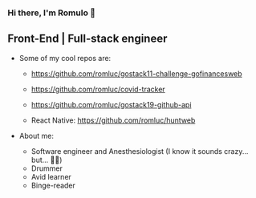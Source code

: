 ### Hi there, I'm Romulo 👋
## Front-End | Full-stack engineer

<!--
**romluc/romluc** is a ✨ _special_ ✨ repository because its `README.md` (this file) appears on your GitHub profile.

- 🌱 I’m currently learning ...
- 👯 I’m looking to collaborate on ...
- 🤔 I’m looking for help with ...
- 💬 Ask me about ...
- 📫 How to reach me: ...
- 😄 Pronouns: ...
- ⚡ Fun fact: ...
-->


- Some of my cool repos are:
  - https://github.com/romluc/gostack11-challenge-gofinancesweb
  - https://github.com/romluc/covid-tracker
  - https://github.com/romluc/gostack19-github-api

  - React Native: 
  https://github.com/romluc/huntweb

- About me:
  - Software engineer and Anesthesiologist (I know it sounds crazy... but... 🤷‍♂️)
  - Drummer
  - Avid learner
  - Binge-reader
